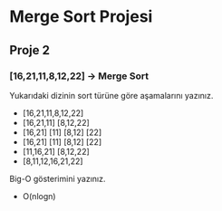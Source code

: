 # Merge Sort Projesi

## Proje 2

### [16,21,11,8,12,22] -> Merge Sort

Yukarıdaki dizinin sort türüne göre aşamalarını yazınız.

- [16,21,11,8,12,22]
- [16,21,11] [8,12,22]
- [16,21] [11] [8,12] [22]
- [16,21] [11] [8,12] [22]
- [11,16,21] [8,12,22]
- [8,11,12,16,21,22]

Big-O gösterimini yazınız.

- O(nlogn)

